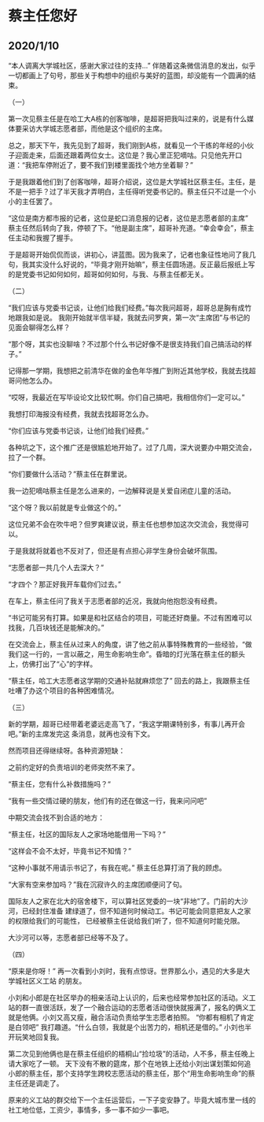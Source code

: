 # 蔡主任您好
## 2020/1/10
“本人调离大学城社区，感谢大家过往的支持...” 伴随着这条微信消息的发出，似乎一切都画上了句号，那些关于构想中的组织与美好的蓝图，却没能有一个圆满的结束。

（一）

第一次见蔡主任是在哈工大A栋的创客咖啡，是超哥把我叫过来的，说是有什么媒体要采访大学城志愿者部，而他是这个组织的主席。

总之，那天下午，我先见到了超哥，我们刚到A栋，就看见一个干练的年经的小伙子迎面走来，后面还跟着两位女士。这位是？我心里正犯嘀咕。只见他先开口道：“我把车停附近了，要不我们到楼里面找个地方坐着聊？”

于是我跟着他们到了创客咖啡，超哥介绍说，这位是大学城社区蔡主任。主任，是不是一把手？过了半天我才弄明白，主任得听党委书记的。蔡主任只不过是一个小小的主任罢了。

“这位是南方都市报的记者，这位是蛇口消息报的记者，这位是志愿者部的主席” 蔡主任然后转向了我，停顿了下。“他是副主席”，超哥补充道。“幸会幸会”，蔡主任主动和我握了握手。

于是超哥开始侃侃而谈，讲初心，讲蓝图。因为我来了，记者也象征性地问了我几句，我其实没什么好说的，“毕竟才刚开始嘛”，蔡主任圆场道。反正最后报纸上写的是党委书记如何如何，超哥如何如何，与我、与蔡主任都无关。

（二）

“我们应该与党委书记谈，让他们给我们经费。”每次我问超哥，超哥总是胸有成竹地跟我如是说。
我刚开始就半信半疑，我就去问罗爽，第一次“主席团”与书记的见面会聊得怎么样？

“那个呀，其实也没聊啥？不过那个什么书记好像不是很支持我们自己搞活动的样子。”

记得那一学期，我想把之前清华在做的金色年华推广到附近其他学校，我就去找超哥问他怎么办。

“哎呀，我最近在写毕设论文比较忙啊。你们自己搞吧，我相信你们一定可以。”

我想打印海报没有经费，我就去找超哥怎么办。

“你们应该与党委书记谈，让他们给我们经费。”

各种坑之下，这个推广还是很尴尬地开始了。过了几周，深大说要办中期交流会，拉了一个群。

“你们要做什么活动？”蔡主任在群里说。

我一边犯嘀咕蔡主任是怎么进来的，一边解释说是关爱自闭症儿童的活动。

“这个呀？我以前就是专业做这个的。”

这位兄弟不会在吹牛吧？但罗爽建议说，蔡主任也想参加这次交流会，我觉得可以。

于是我就将就着也不反对了，但还是有点担心非学生身份会破坏氛围。

“志愿者部一共几个人去深大？” 

“才四个？那正好我开车载你们过去。”

在车上，蔡主任问了我关于志愿者部的近况，我就向他抱怨没有经费。

“书记可能另有打算。如果是和社区结合的项目，可能还好商量。不过有困难可以找我，几百块钱还是能解决的。”

在交流会上，蔡主任从过来人的角度，讲了他之前从事特殊教育的一些经验，“做我们这一行的，一言以蔽之，用生命影响生命”。昏暗的灯光落在蔡主任的额头上，仿佛打出了“心”的字样。

“蔡主任，哈工大志愿者这学期的交通补贴就麻烦您了” 回去的路上，我跟蔡主任吐嘈了办这个项目的各种困难情况。

（三）

新的学期，超哥已经带着老婆远走高飞了，“我这学期课特别多，有事儿再开会吧。”新的主席发完这
条消息，就再也没有下文。

然而项目还得继续呀。各种资源短缺：

之前约定好的负责培训的老师突然不来了。

“蔡主任，您有什么补救措施吗？“

“我有一些交情过硬的朋友，他们有的还在做这一行，我来问问吧”

中期交流会找不到合适的地方：

“蔡主任，社区的国际友人之家场地能借用一下吗？”

“这样会不会不太好，毕竟书记不知情？”

“这种小事就不用请示书记了，有我在呢。” 蔡主任总算打消了我的顾虑。

“大家有空来参加吗？”我在沉寂许久的主席团顺便问了句。

国际友人之家在北大的宿舍楼下，可以算社区党委的一块“非地”了。门前的大沙河，已经封住准备
建绿道了，但不知道何时候动工。书记可能会同意把友人之家的权限给我们的可能性，
已经被蔡主任说给我们听了，但不知道何时能兑限。

大沙河可以等，志愿者部已经等不及了。

（四）

“原来是你呀！” 再一次看到小刘时，我有点惊讶。世界那么小，遇见的大多是大学城社区义工站
的朋友。

小刘和小郎是在社区举办的相亲活动上认识的，后来也经常参加社区的活动。义工站的群一直很活跃，发了一个融合运动的志愿者活动很快就报满了，报名的俩义工就是他俩。小刘又高又瘦，融合活动负责给学生志愿者拍照。
“你都有相机了肯定是白领吧” 我打趣道。“什么白领，我就是个出苦力的，相机还是借的。”
小刘也半开玩笑地回复我。

第二次见到他俩也是在蔡主任组织的梧桐山“捡垃圾”的活动，人不多，蔡主任晚上请大家吃了一顿。
天下没有不散的筵席，那个在地铁上还给小刘出谋划策如何追小郎的蔡主任，那个支持学生跨校志愿活动的蔡主任，那个“用生命影响生命”的蔡主任还是调走了。

原来的义工站的群交给下一个主任运营后，一下子变安静了。毕竟大城市里一线的社工地位低，工资少，事情多，多一事不如少一事吧。

